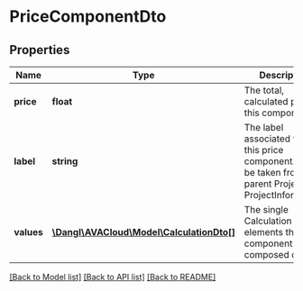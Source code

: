 # PriceComponentDto

## Properties
Name | Type | Description | Notes
------------ | ------------- | ------------- | -------------
**price** | **float** | The total, calculated price of this component. | 
**label** | **string** | The label associated with this price component. Will be taken from the parent Projects ProjectInformation. | [optional] 
**values** | [**\Dangl\AVACloud\Model\CalculationDto[]**](CalculationDto.md) | The single Calculation elements this price component is composed of. | [optional] 

[[Back to Model list]](../README.md#documentation-for-models) [[Back to API list]](../README.md#documentation-for-api-endpoints) [[Back to README]](../README.md)


